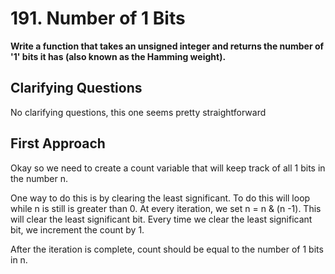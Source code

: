 # 191. Number of 1 Bits #

**Write a function that takes an unsigned integer and returns the number of '1' bits it has (also known as the Hamming weight).**

## Clarifying Questions ##

No clarifying questions, this one seems pretty straightforward

## First Approach ##

Okay so we need to create a count variable that will keep track of all 1 bits in the number n.

One way to do this is by clearing the least significant. To do this will loop while n is still is greater than 0. At every iteration, we set n = n & (n -1). This will clear the least significant bit. Every time we clear the least significant bit, we increment the count by 1.

After the iteration is complete, count should be equal to the number of 1 bits in n. 
